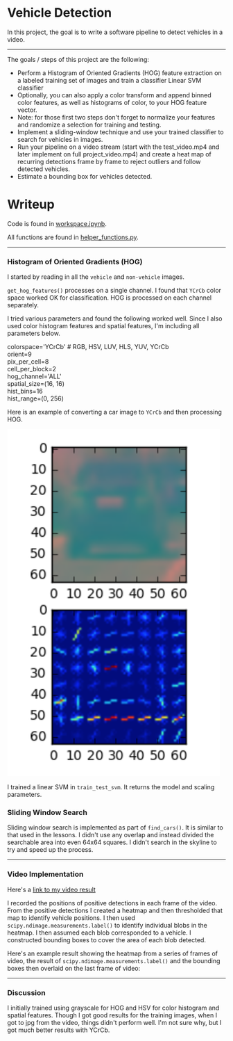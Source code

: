 # Vehicle Detection

In this project, the goal is to write a software pipeline to detect vehicles in a video.

[//]: # (Image References)
[image1]: ./examples/hog_img.png

[image2]: ./examples/HOG_example.jpg
[image3]: ./examples/sliding_windows.jpg
[image4]: ./examples/sliding_window.jpg
[image5]: ./examples/bboxes_and_heat.png
[image6]: ./examples/labels_map.png
[image7]: ./examples/output_bboxes.png
[video1]: ./project_video.mp4

---

The goals / steps of this project are the following:

* Perform a Histogram of Oriented Gradients (HOG) feature extraction on a labeled training set of images and train a classifier Linear SVM classifier
* Optionally, you can also apply a color transform and append binned color features, as well as histograms of color, to your HOG feature vector. 
* Note: for those first two steps don't forget to normalize your features and randomize a selection for training and testing.
* Implement a sliding-window technique and use your trained classifier to search for vehicles in images.
* Run your pipeline on a video stream (start with the test_video.mp4 and later implement on full project_video.mp4) and create a heat map of recurring detections frame by frame to reject outliers and follow detected vehicles.
* Estimate a bounding box for vehicles detected.

# Writeup

Code is found in [workspace.ipynb](https://github.com/blakejacquot/udacity_sdc_T1P5_VehicleTracking/blob/master/workspace.ipynb).

All functions are found in [helper_functions.py](https://github.com/blakejacquot/udacity_sdc_T1P5_VehicleTracking/blob/master/helper_functions.py).

---

### Histogram of Oriented Gradients (HOG)

I started by reading in all the `vehicle` and `non-vehicle` images.

`get_hog_features()` processes on a single channel. I found that `YCrCb` color space worked OK for classification. HOG is processed on each channel separately.

I tried various parameters and found the following worked well. Since I also used color histogram features and spatial features, I'm including all parameters below.

colorspace='YCrCb' # RGB, HSV, LUV, HLS, YUV, YCrCb  
orient=9  
pix_per_cell=8  
cell_per_block=2  
hog_channel='ALL'  
spatial_size=(16, 16)  
hist_bins=16  
hist_range=(0, 256)  

Here is an example of converting a car image to `YCrCb` and then processing HOG.

![alt text][image1]

I trained a linear SVM in `train_test_svm`. It returns the model and scaling parameters.

### Sliding Window Search

Sliding window search is implemented as part of `find_cars()`. It is similar to that used in the lessons. I didn't use any overlap and instead divided the searchable area into even 64x64 squares. I didn't search in the skyline to try and speed up the process.

---

### Video Implementation

Here's a [link to my video result](./project_out.mp4)

I recorded the positions of positive detections in each frame of the video.  From the positive detections I created a heatmap and then thresholded that map to identify vehicle positions.  I then used `scipy.ndimage.measurements.label()` to identify individual blobs in the heatmap.  I then assumed each blob corresponded to a vehicle.  I constructed bounding boxes to cover the area of each blob detected.  

Here's an example result showing the heatmap from a series of frames of video, the result of `scipy.ndimage.measurements.label()` and the bounding boxes then overlaid on the last frame of video:



---

### Discussion

I initially trained using grayscale for HOG and HSV for color histogram and spatial features. Though I got good results for the training images, when I got to jpg from the video, things didn't perform well. I'm not sure why, but I got much better results with YCrCb.
